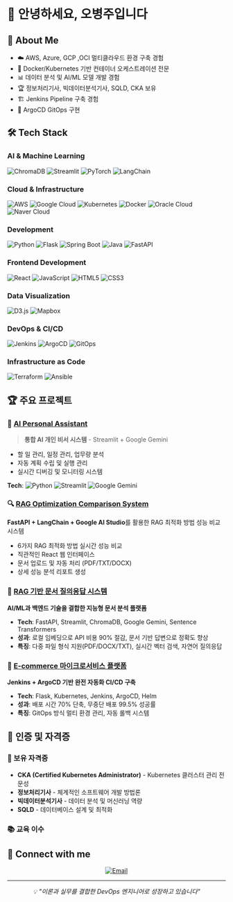 # 👋 안녕하세요, 오병주입니다

## 🚀 About Me
- ☁️ AWS, Azure, GCP ,OCI 멀티클라우드 환경 구축 경험
- 🐳 Docker/Kubernetes 기반 컨테이너 오케스트레이션 전문
- 📊 데이터 분석 및 AI/ML 모델 개발 경험
- 🏆 정보처리기사, 빅데이터분석기사, SQLD, CKA 보유
- 🏗️ Jenkins Pipeline 구축 경험
- 🎯 ArgoCD GitOps 구현

## 🛠️ Tech Stack

### AI & Machine Learning
![ChromaDB](https://img.shields.io/badge/ChromaDB-000000?style=flat&logo=chromadb&logoColor=white)
![Streamlit](https://img.shields.io/badge/Streamlit-FF4B4B?style=flat&logo=streamlit&logoColor=white)
![PyTorch](https://img.shields.io/badge/PyTorch-EE4C2C?style=flat&logo=pytorch)
![LangChain](https://img.shields.io/badge/LangChain-121212?style=flat&logo=chainlink&logoColor=white)

### Cloud & Infrastructure
![AWS](https://img.shields.io/badge/AWS-232F3E?style=flat&logo=amazon-aws)
![Google Cloud](https://img.shields.io/badge/GCP-4285F4?style=flat&logo=google-cloud)
![Kubernetes](https://img.shields.io/badge/Kubernetes-326CE5?style=flat&logo=kubernetes)
![Docker](https://img.shields.io/badge/Docker-2496ED?style=flat&logo=docker)
![Oracle Cloud](https://img.shields.io/badge/Oracle_Cloud-F80000?style=flat&logo=oracle&logoColor=white)
![Naver Cloud](https://img.shields.io/badge/Naver_Cloud-03C75A?style=flat&logo=naver&logoColor=white)

### Development
![Python](https://img.shields.io/badge/Python-3776AB?style=flat&logo=python)
![Flask](https://img.shields.io/badge/Flask-000000?style=flat&logo=flask)
![Spring Boot](https://img.shields.io/badge/Spring_Boot-6DB33F?style=flat&logo=spring-boot&logoColor=white)
![Java](https://img.shields.io/badge/Java-ED8B00?style=flat&logo=openjdk&logoColor=white)
![FastAPI](https://img.shields.io/badge/FastAPI-009688?style=flat&logo=fastapi&logoColor=white)

### Frontend Development
![React](https://img.shields.io/badge/React-61DAFB?style=flat&logo=react&logoColor=black)
![JavaScript](https://img.shields.io/badge/JavaScript-F7DF1E?style=flat&logo=javascript&logoColor=black)
![HTML5](https://img.shields.io/badge/HTML5-E34F26?style=flat&logo=html5&logoColor=white)
![CSS3](https://img.shields.io/badge/CSS3-1572B6?style=flat&logo=css3&logoColor=white)

### Data Visualization
![D3.js](https://img.shields.io/badge/D3.js-F9A03C?style=flat&logo=d3.js&logoColor=white)
![Mapbox](https://img.shields.io/badge/Mapbox-000000?style=flat&logo=mapbox&logoColor=white)

### DevOps & CI/CD
![Jenkins](https://img.shields.io/badge/Jenkins-D24939?style=flat&logo=jenkins&logoColor=white)
![ArgoCD](https://img.shields.io/badge/ArgoCD-EF7B4D?style=flat&logo=argo&logoColor=white)
![GitOps](https://img.shields.io/badge/GitOps-326CE5?style=flat&logo=git&logoColor=white)

### Infrastructure as Code
![Terraform](https://img.shields.io/badge/Terraform-623CE4?style=flat&logo=terraform&logoColor=white)
![Ansible](https://img.shields.io/badge/Ansible-EE0000?style=flat&logo=ansible&logoColor=white)



## 🏆 주요 프로젝트

### 🤖 [AI Personal Assistant](https://github.com/yourusername/ai-personal-assistant)
> **통합 AI 개인 비서 시스템** - Streamlit + Google Gemini
- 할 일 관리, 일정 관리, 업무량 분석
- 자동 계획 수립 및 실행 관리
- 실시간 디버깅 및 모니터링 시스템

**Tech**: 
![Python](https://img.shields.io/badge/Python-3776AB?style=flat-square&logo=python&logoColor=white) 
![Streamlit](https://img.shields.io/badge/Streamlit-FF4B4B?style=flat-square&logo=streamlit&logoColor=white) ![Google Gemini](https://img.shields.io/badge/Gemini-4285F4?style=flat-square&logo=google&logoColor=white)



### 🔍 [RAG Optimization Comparison System](https://github.com/byungju-oh/ragtestllm)
**FastAPI + LangChain + Google AI Studio**를 활용한 RAG 최적화 방법 성능 비교 시스템
- 6가지 RAG 최적화 방법 실시간 성능 비교
- 직관적인 React 웹 인터페이스
- 문서 업로드 및 자동 처리 (PDF/TXT/DOCX)
- 상세 성능 분석 리포트 생성

### 🤖 [RAG 기반 문서 질의응답 시스템](https://github.com/byungju-oh/langchain)
**AI/ML과 백엔드 기술을 결합한 지능형 문서 분석 플랫폼**
- **Tech**: FastAPI, Streamlit, ChromaDB, Google Gemini, Sentence Transformers
- **성과**: 로컬 임베딩으로 API 비용 90% 절감, 문서 기반 답변으로 정확도 향상
- **특징**: 다중 파일 형식 지원(PDF/DOCX/TXT), 실시간 벡터 검색, 자연어 질의응답

### 🛒 [E-commerce 마이크로서비스 플랫폼](https://github.com/byungju-oh/shop)
**Jenkins + ArgoCD 기반 완전 자동화 CI/CD 구축**
- **Tech**: Flask, Kubernetes, Jenkins, ArgoCD, Helm
- **성과**: 배포 시간 70% 단축, 무중단 배포 99.5% 성공률
- **특징**: GitOps 방식 멀티 환경 관리, 자동 롤백 시스템

## 🏅 인증 및 자격증

### 🎯 보유 자격증
- **CKA (Certified Kubernetes Administrator)** - Kubernetes 클러스터 관리 전문성
- **정보처리기사** - 체계적인 소프트웨어 개발 방법론  
- **빅데이터분석기사** - 데이터 분석 및 머신러닝 역량
- **SQLD** - 데이터베이스 설계 및 최적화

### 📚 교육 이수

## 🔗 Connect with me

<div align="center">
  <a href="mailto:qudwndh@gmail.com">
    <img src="https://img.shields.io/badge/Email-D14836?style=for-the-badge&logo=gmail&logoColor=white" alt="Email" />
  </a>
 

---
<div align="center">
  <i>💡 "이론과 실무를 결합한 DevOps 엔지니어로 성장하고 있습니다"</i>
</div>

